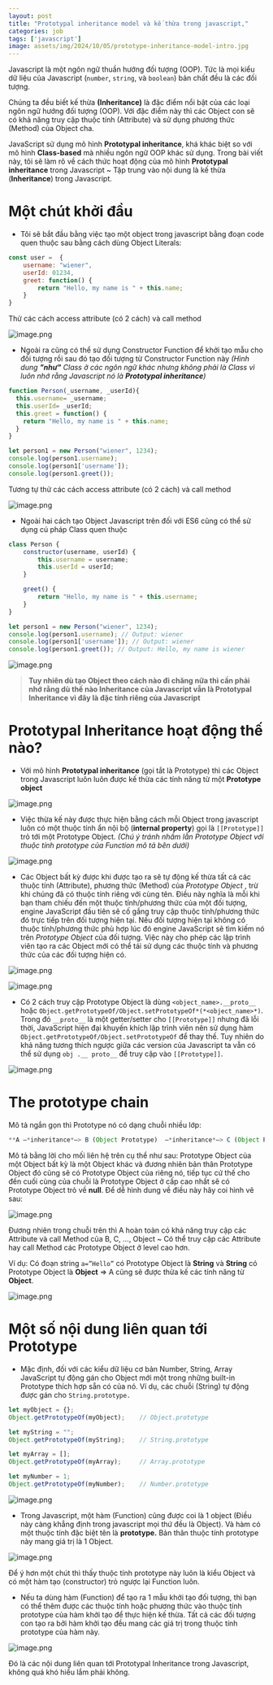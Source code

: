 ```yaml
---
layout: post
title: "Prototypal inheritance model và kế thừa trong javascript,"
categories: job
tags: ['javascript']
image: assets/img/2024/10/05/prototype-inheritance-model-intro.jpg
---
```


Javascript là một ngôn ngữ thuần hướng đối tượng (OOP). Tức là mọi kiểu dữ liệu của Javascript (`number`, `string`, và `boolean`) bản chất đều là các đối tượng.

Chúng ta đều biết kế thừa **(Inheritance)**  là đặc điểm nổi  bật của các loại ngôn ngữ hướng đối tượng (OOP). Với đặc điểm này thì các Object con sẽ có khả năng truy cập thuộc tính (Attribute) và sử dụng phương thức (Method) của Object cha.

JavaScript sử dụng mô hình **Prototypal inheritance**, khá khác biệt so với mô hình **Class-based** mà nhiều ngôn ngữ OOP khác sử dụng. Trong bài viết này, tôi sẽ làm rõ về cách thức hoạt động của mô hình **Prototypal inheritance** trong Javascript ~ Tập trung vào nội dung là kế thừa (**Inheritance**) trong Javascript.

# Một chút khởi đầu

- Tôi sẽ bắt đầu bằng việc tạo một object trong javascript bằng đoạn code quen thuộc sau bằng cách dùng Object Literals:

```jsx
const user =  {
    username: "wiener",
    userId: 01234,
    greet: function() {
        return "Hello, my name is " + this.name;
    }
}
```

Thử các cách access attribute (có 2 cách) và call method

![image.png]({{site.url}}/assets/img/2024/10/05/image.png)

- Ngoài ra cũng có thể sử dụng Constructor Function để khởi tạo mẫu cho đối tượng rồi sau đó tạo đối tượng từ Constructor Function này *(Hình dung **"như"** Class ở các ngôn ngữ khác nhưng không phải là Class vì  luôn nhớ rằng Javascript nó là **Prototypal inheritance**)*

```jsx
function Person(_username, _userId){
  this.username= _username;
  this.userId= _userId;
  this.greet = function() {
    return "Hello, my name is " + this.name;
  }
}

let person1 = new Person("wiener", 1234); 
console.log(person1.username);
console.log(person1['username']);
console.log(person1.greet());
```

Tương tự  thử các cách access attribute (có 2 cách) và call method

![image.png]({{site.url}}/assets/img/2024/10/05/image1.png)

- Ngoài hai cách tạo Object Javascript trên đối với ES6 cũng có thể sử dụng cú pháp Class quen thuộc

```jsx
class Person {
    constructor(username, userId) {
        this.username = username;
        this.userId = userId;
    }

    greet() {
        return "Hello, my name is " + this.username;
    }
}

let person1 = new Person("wiener", 1234);
console.log(person1.username); // Output: wiener
console.log(person1['username']); // Output: wiener
console.log(person1.greet()); // Output: Hello, my name is wiener
```

![image.png]({{site.url}}/assets/img/2024/10/05/image2.png)

> **Tuy nhiên dù tạo Object theo cách nào đi chăng nữa thì cần phải nhớ rằng dù thế nào Inheritance của Javascript vẫn là Prototypal Inheritance vì đây là đặc tính riêng của Javascript**

# Prototypal Inheritance hoạt động thế nào?

- Với mô hình **Prototypal inheritance** (gọi tắt là Prototype) thì các Object trong Javascript luôn luôn được kế thừa các tính năng từ một **Prototype object**

![image.png]({{site.url}}/assets/img/2024/10/05/image3.png)

- Việc thừa kế này được thực hiện bằng cách mỗi Object trong javascript luôn có một thuộc tính ẩn nội bộ (**internal property**) gọi là `[[Prototype]]` trỏ tới một Prototype Object. *(Chú ý tránh nhầm lẫn  Prototype Object với thuộc tính prototype của Function mô tả bên dưới)*

![image.png]({{site.url}}/assets/img/2024/10/05/image4.png)

- Các Object bất kỳ được khi được tạo ra sẽ  tự động kế thừa tất cả các thuộc tính (Attribute), phương thức (Method) của *Prototype Object* , trừ khi chúng đã có thuộc tính riêng với cùng tên.  Điều này nghĩa là mỗi khi bạn tham chiếu đến một thuộc tính/phương thức của một đối tượng, engine JavaScript đầu tiên sẽ cố gắng truy cập thuộc tính/phương thức đó trực tiếp trên đối tượng hiện tại. Nếu đối tượng hiện tại không có thuộc tính/phương thức phù hợp lúc đó engine JavaScript sẽ tìm kiếm nó trên *Prototype Object* của đối tượng. Việc này cho phép các lập trình viên tạo ra các Object mới có thể tái sử dụng các thuộc tính và phương thức của các đối tượng hiện có.

![image.png]({{site.url}}/assets/img/2024/10/05/image5.png)

![image.png]({{site.url}}/assets/img/2024/10/05/image6.png)

- Có 2 cách truy cập Prototype Object là dùng `<object_name>.__proto__`  hoặc `Object.getPrototypeOf/Object.setPrototypeOf*(*<object_name>*)`. Trong đó `__proto__`  là một getter/setter cho `[[Prototype]]` nhưng đã lỗi thời, JavaScript hiện đại khuyến khích lập trình viên nên sử dụng hàm `Object.getPrototypeOf/Object.setPrototypeOf` để thay thế. Tuy nhiên do khả năng tương thích ngược giữa các version của Javascript ta vẫn có thể sử dụng `obj .__ proto__` để truy cập vào `[[Prototype]]`.

![image.png]({{site.url}}/assets/img/2024/10/05/image7.png)

# The prototype chain

Mô tả ngắn gọn thì Prototype nó có dạng chuỗi nhiều lớp:

```jsx
**A —*inheritance*—> B (Object Prototype)  —*inheritance*—> C (Object Prototype)** …..**—*inheritance* —> Object —** …..**—*inheritance—>null*** 
```

Mô tả bằng lời cho mối liên hệ trên cụ thể như sau: Prototype Object của một Object bất kỳ là một Object khác và đương nhiên bản thân Prototype Object đó cũng sẽ có Prototype Object của riêng nó, tiếp tục cứ thế cho đến cuối cùng của chuỗi là Prototype Object ở cấp cao nhất sẽ có Prototype Object trỏ về **null**. Để dễ hình dung về điều này hãy coi hình vẽ sau:

![image.png]({{site.url}}/assets/img/2024/10/05/image8.png)

Đương nhiên trong chuỗi trên thì A hoàn toàn có khả năng truy cập các Attribute và call Method của B, C, ..., Object ~ Có thể truy cập các Attribute hay call Method các Prototype Object ở level cao hơn.

Ví dụ:  Có đoạn string `a=”Hello”` có Prototype Object là **String** và **String** có Prototype Object là **Object** ⇒ A cũng sẽ được thừa kế các tính năng từ **Object**.

![image.png]({{site.url}}/assets/img/2024/10/05/image9.png)

# Một số nội dung liên quan tới Prototype

- Mặc định, đối với các kiểu dữ liệu cơ bản Number, String, Array JavaScript tự động gán cho Object mới một trong những built-in Prototype thích hợp sẵn có của nó. Ví dụ, các chuỗi (String) tự động được gán cho `String.prototype.`

```jsx
let myObject = {};
Object.getPrototypeOf(myObject);    // Object.prototype

let myString = "";
Object.getPrototypeOf(myString);    // String.prototype

let myArray = [];
Object.getPrototypeOf(myArray);	    // Array.prototype

let myNumber = 1;
Object.getPrototypeOf(myNumber);    // Number.prototype
```

![image.png]({{site.url}}/assets/img/2024/10/05/image10.png)

- Trong Javascript, một hàm (Function) cũng được coi là 1 object (Điều này càng khẳng định trong javascript mọi thứ đều là Object). Và hàm có một thuộc tính đặc biệt tên là **prototype.** Bản thân thuộc tính prototype này mang giá trị là 1 Object.

![image.png]({{site.url}}/assets/img/2024/10/05/image11.png)

Để ý hơn một chút thì thấy thuộc tính prototype này luôn là kiểu Object và có một hàm tạo (constructor) trỏ ngược lại Function luôn.

- Nếu ta dùng hàm (Function) để tạo ra 1 mẫu khởi tạo đối tượng, thì bạn có thể thêm được các thuộc tính hoặc phương thức vào thuộc tính prototype của hàm khởi tạo để thực hiện kế thừa. Tất cả các đối tượng con tạo ra bởi hàm khởi tạo đều mang các giá trị trong thuộc tính prototype của hàm này.

![image.png]({{site.url}}/assets/img/2024/10/05/image12.png)

Đó là các nội dung liên quan tới Prototypal Inheritance trong Javascript, không quá khó hiểu lắm phải không.
